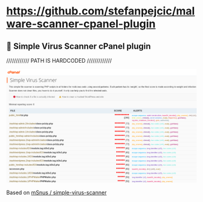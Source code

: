 # https://github.com/stefanpejcic/malware-scanner-cpanel-plugin

</hr>

## 🔴 Simple Virus Scanner cPanel plugin

//////////// PATH IS HARDCODED /////////////

<img src="https://raw.githubusercontent.com/stefanpejcic/simple-virus-scanner-cpanel-plugin/main/assets/img/screenshot.png"></img>


Based on  <a href="https://github.com/mSnus/simple-virus-scanner">mSnus / simple-virus-scanner</a>
